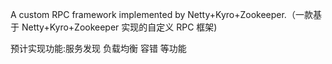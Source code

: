 A custom RPC framework implemented by Netty+Kyro+Zookeeper.（一款基于 Netty+Kyro+Zookeeper 实现的自定义 RPC 框架)

预计实现功能:服务发现 负载均衡 容错 等功能

